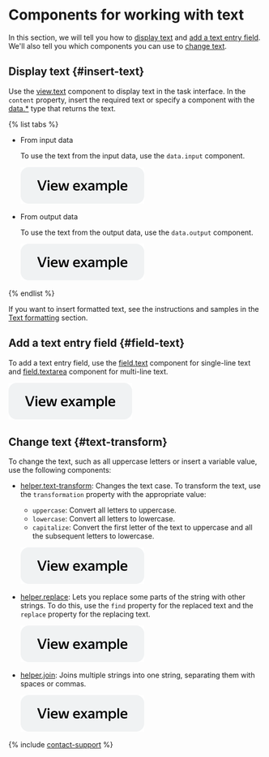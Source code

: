 # Components for working with text

In this section, we will tell you how to [display text](#insert-text) and [add a text entry field](#field-text). We'll also tell you which components you can use to [change text](#text-transform).


## Display text {#insert-text}

Use the [view.text](../reference/view.text.md) component to display text in the task interface. In the `content` property, insert the required text or specify a component with the [data.*](work-with-data.md) type that returns the text.

{% list tabs %}

- From input data

  To use the text from the input data, use the `data.input` component.

  [![image](../_images/buttons/view-example.svg)](https://ya.cc/t/si0fBVkD3ttB64)

- From output data

  To use the text from the output data, use the `data.output` component.

  [![image](../_images/buttons/view-example.svg)](https://ya.cc/t/si0fBVkD3ttB64)

{% endlist %}

If you want to insert formatted text, see the instructions and samples in the [Text formatting](text-formatting.md) section.


## Add a text entry field {#field-text}

To add a text entry field, use the [field.text](../reference/field.text.md) component for single-line text and [field.textarea](../reference/field.textarea.md) component for multi-line text.


[![image](../_images/buttons/view-example.svg)](https://ya.cc/t/NuwVOMK_3ttBAz)

## Change text {#text-transform}

To change the text, such as all uppercase letters or insert a variable value, use the following components:

- [helper.text-transform](../reference/helper.text-transform.md): Changes the text case. To transform the text, use the `transformation` property with the appropriate value:
    - `uppercase`: Convert all letters to uppercase.
    - `lowercase`: Convert all letters to lowercase.
    - `capitalize`: Convert the first letter of the text to uppercase and all the subsequent letters to lowercase.

  [![image](../_images/buttons/view-example.svg)](https://ya.cc/t/JVwFEJc13ttBEk)

- [helper.replace](../reference/helper.replace.md): Lets you replace some parts of the string with other strings. To do this, use the `find` property for the replaced text and the `replace` property for the replacing text.

  [![image](../_images/buttons/view-example.svg)](https://ya.cc/t/1BMgNIpL3ttBGm)

- [helper.join](../reference/helper.join.md): Joins multiple strings into one string, separating them with spaces or commas.

  [![image](../_images/buttons/view-example.svg)](https://ya.cc/t/_h--eV2Y3ttBMm)

{% include [contact-support](../_includes/contact-support.md) %}
